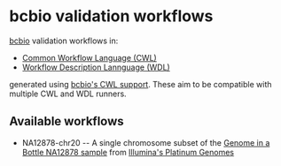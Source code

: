 # bcbio validation workflows

[bcbio](http://bcb.io) validation workflows in:


- [Common Workflow Language (CWL)](http://www.commonwl.org/)
- [Workflow Description Lannguage (WDL)](https://software.broadinstitute.org/wdl/)

generated using [bcbio's CWL support](http://bcbio-nextgen.readthedocs.io/en/latest/contents/cwl.html).
These aim to be compatible with multiple CWL and WDL runners.

## Available workflows

- NA12878-chr20 -- A single chromosome subset of the 
  [Genome in a Bottle NA12878 sample](http://jimb.stanford.edu/giab) from 
  [Illumina's Platinum Genomes](https://www.illumina.com/platinumgenomes.html)
